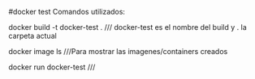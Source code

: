#docker test
Comandos utilizados:

docker build -t docker-test . /// docker-test es el nombre del build y . la carpeta actual

docker image ls ///Para mostrar las imagenes/containers creados

docker run docker-test ///
